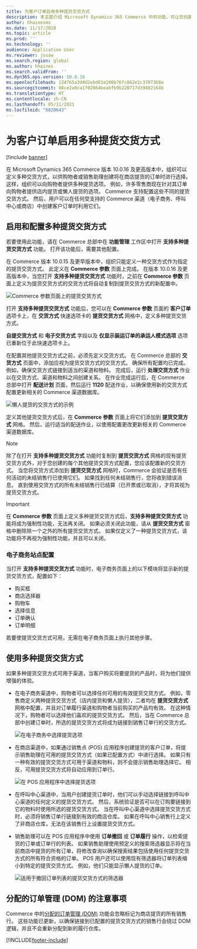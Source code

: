 ```yaml
---
title: 为客户订单启用多种提货交货方式
description: 本主题介绍 Microsoft Dynamics 365 Commerce 中的功能，可让您创建要在商店提货的客户订单。
author: hhainesms
ms.date: 11/17/2020
ms.topic: article
ms.prod: ''
ms.technology: ''
audience: Application User
ms.reviewer: josaw
ms.search.region: global
ms.author: hhaines
ms.search.validFrom: ''
ms.dyn365.ops.version: 10.0.16
ms.openlocfilehash: 124765a3d4d2ebd01e200b76fc862e2c37073b8e
ms.sourcegitcommit: 08ce2a9ca1f02064beabfb9b228717d39882164b
ms.translationtype: HT
ms.contentlocale: zh-CN
ms.lasthandoff: 05/11/2021
ms.locfileid: "6020643"
---
```

# <a name="enable-multiple-pickup-delivery-modes-for-customer-orders"></a>为客户订单启用多种提货交货方式

[!include [banner](includes/banner.md)]


在 Microsoft Dynamics 365 Commerce 版本 10.0.16 及更高版本中，组织可以定义多种交货方式，以供购物者或销售助理创建将在商店提货的订单时进行选择。 这样，组织可以向购物者提供多种提货选项。 例如，许多零售商现在针对其订单向购物者提供店内提货或懒人提货的选项。 Commerce 支持配置这些不同的提货交货方式。 然后，用户可以在任何受支持的 Commerce 渠道（电子商务、呼叫中心或商店）中创建客户订单时利用它们。

## <a name="enable-and-configure-pickup-delivery-modes"></a>启用和配置多种提货交货方式

若要使用此功能，请在 Commerce 总部中在 **功能管理** 工作区中打开 **支持多种提货交货方式** 功能。 打开该功能后，需要其他配置。

在 Commerce 版本 10.0.15 及更早版本中，组织只能定义一种交货方式作为指定的提货交货方式。 此定义在 **Commerce 参数** 页面上完成。 在版本 10.0.16 及更高版本中，当您打开 **支持多种提货交货方式** 功能时，之前在 **Commerce 参数** 页面上定义为提货交货方式的交货方式将自动复制到提货交货方式的新配置中。

![Commerce 参数页面上的提货交货方式](media/multiplepickupparameter.png)

打开 **支持多种提货交货方式** 功能后，您可以在 **Commerce 参数** 页面的 **客户订单** 选项卡上，在 **交货方式** 快速选项卡的 **提货交货方式** 网格中，定义多种提货交货方式。

**自提交货方式** 和 **电子交货方式** 字段以及 **仅显示装运订单的承运人模式选项** 选项已重新位于此快速选项卡上。

在配置其他提货交货方式之前，必须先定义交货方式。 在 Commerce 总部的 **交货方式** 页面中，添加应视为提货交货方式的交货方式。 确保所有配置均已完成。 例如，确保交货方式链接到适当的渠道和物料。 完成后，运行 **处理交货方式** 作业以在交货方式、渠道和物料之间创建关系。 在作业完成运行后，在 Commerce 总部中打开 **配送计划** 页面，然后运行 **1120** 配送作业，以确保使用新的交货方式配置更新相关的 Commerce 渠道数据库。

![懒人提货的交货方式的示例](media/pickupmodes.png)

定义其他提货交货方式后，在 **Commerce 参数** 页面上将它们添加到 **提货交货方式** 网格。 然后，运行适当的配送作业，以使用配置更改更新相关的 Commerce 渠道数据库。

> [!NOTE]
> 除了在打开 **支持多种提货交货方式** 功能时复制到 **提货交货方式** 网格的现有提货交货方式外，对于您创建的每个其他提货交货方式配置，您应该配置新的交货方式。 当您将交货方式添加到 **提货交货方式** 网格时，Commerce 会验证是否有任何活动的未结销售行已使用它们。 如果找到任何未结销售行，您将收到错误消息。 直到使用交货方式的所有未结销售行已结算（已开票或已取消），才将其视为提货交货方式。

> [!IMPORTANT]
> 在 **Commerce 参数** 页面上定义多种提货交货方式后，**支持多种提货交货方式** 功能将成为强制性功能，无法再关闭。 如果必须关闭此功能，请从 **提货交货方式** 窗格中删除除一个之外的所有提货交货方式。 如果仅定义了一种提货交货方式，该功能将不再视为强制性功能，并且可以关闭。

### <a name="e-commerce-site-configurations"></a>电子商务站点配置

当打开 **支持多种提货交货方式** 功能时，电子商务页面上的以下模块将显示新的提货交货方式，配置如下：

- 购买框
- 商店选择器
- 购物车
- 选择信息
- 订单确认
- 订单明细

若要使提货交货方式可用，无需在电子商务页面上执行其他步骤。

## <a name="work-with-multiple-pickup-delivery-modes"></a>使用多种提货交货方式

如果多种提货交货方式可用于渠道，当客户购买将要提货的产品时，将为他们提供增强的体验。 

- 在电子商务渠道中，购物者可以选择任何可用的有效提货交货方式。 例如，零售商定义两种提货交货方式（店内提货和懒人提货），二者均在 **提货交货方式** 网格中配置，并且对订单履行渠道和购物者当前购买的产品均有效。 在这种情况下，购物者可以选择他们喜欢的提货交货方式。 然后，当在 Commerce 总部中创建订单时，所选的提货交货方式将成为链接到销售订单行的交货方式。

    ![在电子商务中选择提货选项](media/pickupecommerce.png)

- 在商店渠道中，如果通过销售点 (POS) 应用程序创建提货的客户订单，将提示销售助理在可用的提货交货方式（如果已配置方式）中进行选择。 如果只有一种有效的提货交货方式可用于渠道和物料，则不会提示销售助理选择它。 相反，可用提货交货方式将自动应用到订单行。

    ![在 POS 应用程序中选择提货选项](media/pickuppos.png)

- 在呼叫中心渠道中，当用户创建提货订单时，他们可以手动选择链接到呼叫中心渠道的任何定义的提货交货方式。 然后，系统验证是否可以在订购要链接到它的物料时使用所选的提货交货方式。 当在呼叫中心渠道中选择提货交货方式时，必须将销售订单行链接到有效的商店仓库。 如果在呼叫中心销售行上定义了非商店仓库，无法在该销售行上设置提货交货方式。
- 销售助理可以在 POS 应用程序中使用 **订单撤回** 或 **订单履行** 操作，以检索提货的订单或订单行的列表。 如果销售助理使用预定义的搜索筛选器显示将在当前商店中提货的所有订单，将修改查询以确保搜索结果包括使用任何提货交货方式的所有符合资格的订单。 POS 用户还可以使用现有筛选器将订单列表缩小到特定的提货交货方式。 例如，他们只能显示懒人提货的订单。

    ![适用于撤回订单列表的提货交货方式的筛选器](media/pickuprecallorder.png)

## <a name="considerations-for-distributed-order-management"></a>分配的订单管理 (DOM) 的注意事项

Commerce 中的[分配的订单管理 (DOM)](./dom.md) 功能会忽略标记为商店提货的所有销售行。 这些功能已更新，以确保链接到已配置的提货交货方式的销售行会绕过 DOM 逻辑，并且不会重新分配到新的履行仓库。


[!INCLUDE[footer-include](../includes/footer-banner.md)]